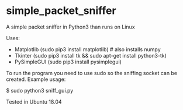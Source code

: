 # simple_packet_sniffer
A simple packet sniffer in Python3 than runs on Linux

Uses:
- Matplotlib    (sudo pip3 install matplotlib) # also installs numpy
- Tkinter       (sudo pip3 install tk && sudo apt-get install python3-tk)
- PySimpleGUI   (sudo pip3 install pysimplegui)

To run the program you need to use sudo so the sniffing socket can be created.
Example usage:

$ sudo python3 sniff_gui.py

Tested in Ubuntu 18.04

